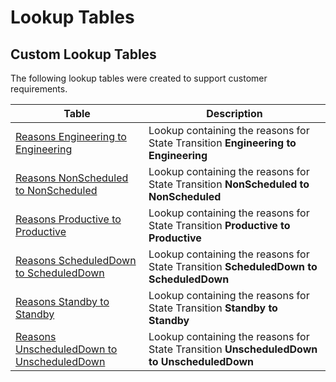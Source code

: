 ﻿# Lookup Tables

## Custom Lookup Tables

The following lookup tables were created to support customer requirements.

| Table                     | Description       |
| ------                    | ------            |
| [Reasons Engineering to Engineering](/amsosram/techspec>artifacts>lookuptables>ReasonsEngineeringToEngineering) | Lookup containing the reasons for State Transition **Engineering to Engineering** |
| [Reasons NonScheduled to NonScheduled](/amsosram/techspec>artifacts>lookuptables>ReasonsNonScheduledToNonScheduled) | Lookup containing the reasons for State Transition **NonScheduled to NonScheduled** |
| [Reasons Productive to Productive](/amsosram/techspec>artifacts>lookuptables>ReasonsProductiveToProductive) | Lookup containing the reasons for State Transition **Productive to Productive** |
| [Reasons ScheduledDown to ScheduledDown](/amsosram/techspec>artifacts>lookuptables>ReasonsScheduledDownToScheduledDown) | Lookup containing the reasons for State Transition **ScheduledDown to ScheduledDown** |
| [Reasons Standby to Standby](/amsosram/techspec>artifacts>lookuptables>ReasonsStandbyToStandby) | Lookup containing the reasons for State Transition **Standby to Standby** |
| [Reasons UnscheduledDown to UnscheduledDown](/amsosram/techspec>artifacts>lookuptables>ReasonsUnscheduledDownToUnscheduledDown) | Lookup containing the reasons for State Transition **UnscheduledDown to UnscheduledDown** |


